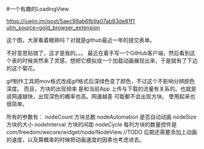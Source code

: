 #一个有趣的LoadingView

https://juejin.im/post/5aec99ab6fb9a07ab83de81f?utm_source=gold_browser_extension


这个图，大家看着眼熟吗？对就是github最近一年的提交表单。

不好意思贴错了，这才是我的。。。
最近在着手写一个GitHub客户端，然后看到这个表的时候突然来了灵感，想把它模拟成一个加载动画展现出来，于是就有了下边的这个菊花。

gif制作工具把mov格式改成gif格式后深绿色变了颜色，不过这个不影响分辨颜色深度。
而且，方块的出现频率 是和当前App 上传与下载的流量有关系的。也就是说网速越快，出现深色的概率也高。网速越差 可能都不会出现方块。
使用起来也很简单。

所有的参数有：
nodeCount  方块总数
nodeAutomation  是否自动动画
nodeSize 方块的大小
nodeInterval 方块的间距
nodeCycle 每列方块的数量控件是com/freedom/wecore/widget/node/NodeView
//TODO 后期还需要添加上动画的速度，以及算概率的时候把动画速度的因素也考虑进去。
